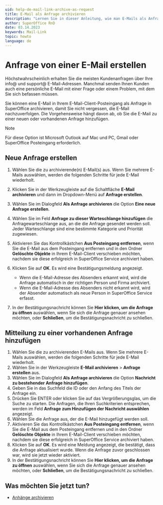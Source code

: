 ```yaml
---
uid: help-de-mail-link-archive-as-request
title: E-Mail als Anfrage archivieren
description: "Lernen Sie in dieser Anleitung, wie man E-Mails als Anfragen archivieren kann."
author: SuperOffice RnD
date: 03.14.2023
keywords: Mail-Link
topic: howto
language: de
---
```


# Anfrage von einer E-Mail erstellen

Höchstwahrscheinlich erhalten Sie die meisten Kundenanfragen über Ihre info@ und support@ E-Mail-Adressen. Manchmal senden Ihnen Kunden auch eine persönliche E-Mail mit einer Frage oder einem Problem, mit dem Sie sich befassen müssen.

Sie können eine E-Mail in Ihrem E-Mail-Client-Posteingang als Anfrage in SuperOffice archivieren, damit Sie nicht vergessen, die E-Mail nachzuverfolgen. Die Vorgehensweise hängt davon ab, ob Sie die E-Mail zu einer neuen oder vorhandenen Anfrage hinzufügen.

> [!NOTE]
> Für diese Option ist Microsoft Outlook auf Mac und PC, Gmail oder SuperOffice Posteingang erforderlich.

## Neue Anfrage erstellen

1. Wählen Sie die zu archivierende(n) E-Mail(s) aus. Wenn Sie mehrere E-Mails auswählen, werden die folgenden Schritte für jede E-Mail wiederholt.

2. Klicken Sie in der Werkzeugleiste auf die Schaltfläche **E-Mail archivieren** und dann im Dropdown-Menü auf **Anfrage erstellen**.

3. Wählen Sie im Dialogfeld **Als Anfrage archivieren** die Option **Eine neue Anfrage erstellen**.

4. Wählen Sie im Feld **Anfrage zu dieser Warteschlange hinzufügen** die Anfragewarteschlange aus, an die die Anfrage gesendet werden soll. Jeder Warteschlange sind eine bestimmte Kategorie und Priorität zugewiesen.

5. Aktivieren Sie das Kontrollkästchen **Aus Posteingang entfernen**, wenn Sie die E-Mail aus dem Posteingang entfernen und in den Ordner **Gelöschte Objekte** in Ihrem E-Mail-Client verschieben möchten, nachdem sie diese erfolgreich in SuperOffice Service archiviert haben.

6. Klicken Sie auf **OK**. Es wird eine Bestätigungsmeldung angezeigt.

    * Wenn die E-Mail-Adresse des Absenders erkannt wird, wird die Anfrage automatisch in der richtigen Person und Firma archiviert.
    * Wenn die E-Mail-Adresse des Absenders nicht erkannt wird, wird der Absender automatisch als neue Person in SuperOffice Service erfasst.

7. In der Bestätigungsnachricht können Sie **Hier klicken, um die Anfrage zu öffnen** auswählen, wenn Sie sich die Anfrage genauer ansehen möchten, oder **Schließen**, um die Bestätigungsnachricht zu schließen.

## Mitteilung zu einer vorhandenen Anfrage hinzufügen

1. Wählen Sie die zu archivierenden E-Mails aus. Wenn Sie mehrere E-Mails auswählen, werden die folgenden Schritte für jede E-Mail wiederholt.
2. Wählen Sie in der Werkzeugleiste **E-Mail archivieren** > **Anfrage erstellen** aus.
3. Wählen Sie im Dialogfeld **Als Anfrage archivieren** die Option **Nachricht zu bestehender Anfrage hinzufügen**.
4. Geben Sie in das Suchfeld die ID oder den Anfang des Titels der Anfrage ein.
5. Drücken Sie ENTER oder klicken Sie auf das Vergrößerungsglas, um die Suche zu starten. Die Anfragen, die Ihren Suchkriterien entsprechen, werden im Feld **Anfrage zum Hinzufügen der Nachricht auswählen** angezeigt.
6. Wählen Sie die Anfrage aus, der die E-Mail hinzugefügt werden soll.
7. Aktivieren Sie das Kontrollkästchen **Aus Posteingang entfernen**, wenn Sie die E-Mail aus dem Posteingang entfernen und in den Ordner **Gelöschte Objekte** in Ihrem E-Mail-Client verschieben möchten, nachdem sie diese erfolgreich in SuperOffice Service archiviert haben.
8. Klicken Sie auf **OK**. Es wird eine Meldung angezeigt, die bestätigt, dass die Anfrage aktualisiert wurde. Wenn die Anfrage zuvor geschlossen war, wird sie jetzt wieder aktiviert.
9. In der Bestätigungsnachricht können Sie **Hier klicken, um die Anfrage zu öffnen** auswählen, wenn Sie sich die Anfrage genauer ansehen möchten, oder **Schließen**, um die Bestätigungsnachricht zu schließen.

## Was möchten Sie jetzt tun?

* [Anhänge archivieren][1]

<!-- Referenced links -->
[1]: archive-attachment.md

<!-- Referenced images -->
